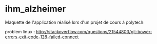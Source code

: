 # ihm_alzheimer
Maquette de l'application réalisé lors d'un projet de cours à polytech


problem linux : 
http://stackoverflow.com/questions/21544803/git-bower-errors-exit-code-128-failed-connect
